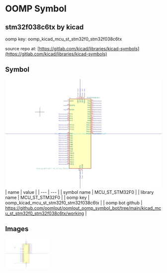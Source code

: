 # OOMP Symbol  
## stm32f038c6tx  by kicad  
  
oomp key: oomp_kicad_mcu_st_stm32f0_stm32f038c6tx  
  
source repo at: [https://gitlab.com/kicad/libraries/kicad-symbols](https://gitlab.com/kicad/libraries/kicad-symbols)  
## Symbol  
  
[![working.png](working_600.png)](working.png)  
| name | value | 
| --- | --- | 
| symbol name | MCU_ST_STM32F0 | 
| library name | MCU_ST_STM32F0 | 
| oomp key | oomp_kicad_mcu_st_stm32f0_stm32f038c6tx | 
| oomp bot github | https://github.com/oomlout/oomlout_oomp_symbol_bot/tree/main/kicad_mcu_st_stm32f0_stm32f038c6tx/working | 
## Images  
  
[![working.png](working_140.png)](working.png)  
